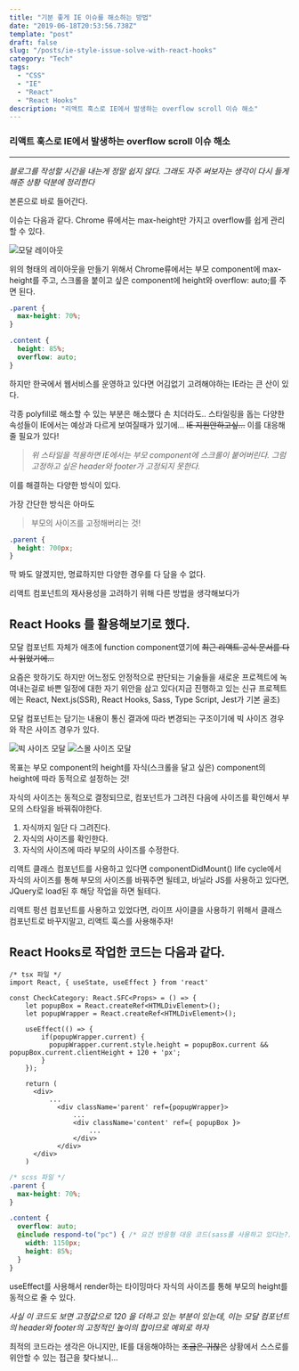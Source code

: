 ```yaml
---
title: "기분 좋게 IE 이슈를 해소하는 방법"
date: "2019-06-18T20:53:56.738Z"
template: "post"
draft: false
slug: "/posts/ie-style-issue-solve-with-react-hooks"
category: "Tech"
tags:
  - "CSS"
  - "IE"
  - "React"
  - "React Hooks"
description: "리액트 훅스로 IE에서 발생하는 overflow scroll 이슈 해소"
---
```



### 리액트 훅스로 IE에서 발생하는 overflow scroll 이슈 해소

---

*블로그를 작성할 시간을 내는게 정말 쉽지 않다. 그래도 자주 써보자는 생각이 다시 들게 해준 상황 덕분에 정리한다*


본론으로 바로 들어간다.

이슈는 다음과 같다.
Chrome 류에서는 max-height만 가지고 overflow를 쉽게 관리할 수 있다.

![모달 레이아웃](/images/2019-06-18/popup-layout.png)

위의 형태의 레이아웃을 만들기 위해서 Chrome류에서는
부모 component에  max-height를 주고,
스크롤을 붙이고 싶은 component에 height와 overflow: auto;를 주면 된다.
```css
.parent {
  max-height: 70%;
}

.content {
  height: 85%;
  overflow: auto;
}

```


하지만 한국에서 웹서비스를 운영하고 있다면 어김없기 고려해야하는 IE라는 큰 산이 있다.

각종 polyfill로 해소할 수 있는 부분은 해소했다 손 치더라도..
스타일링을 돕는 다양한 속성들이 IE에서는 예상과 다르게 보여질때가 있기에...
~~IE 지원안하고싶...~~ 이를 대응해줄 필요가 있다!

>*위 스타일을 적용하면 IE에서는 부모 component에 스크롤이 붙어버린다.
그럼 고정하고 싶은 header와 footer가 고정되지 못한다.*

이를 해결하는 다양한 방식이 있다.

가장 간단한 방식은 아마도
> 부모의 사이즈를 고정해버리는 것!

```css
.parent {
  height: 700px;
}
```

딱 봐도 알겠지만, 명료하지만 다양한 경우를 다 담을 수 없다.

리액트 컴포넌트의 재사용성을 고려하기 위해 다른 방법을 생각해보다가

## React Hooks 를 활용해보기로 했다.

모달 컴포넌트 자체가 애초에 function component였기에  ~~최근 리액트 공식 문서를 다시 읽었기에...~~

요즘은 핫하기도 하지만 어느정도 안정적으로 판단되는 기술들을 새로운 프로젝트에 녹여내는걸로 바쁜 일정에 대한 자기 위안을 삼고 있다(지금 진행하고 있는 신규 프로젝트에는 React, Next.js(SSR), React Hooks, Sass, Type Script, Jest가 기본 골조)

모달 컴포넌트는 담기는 내용이 통신 결과에 따라 변경되는 구조이기에 빅 사이즈 경우와 작은 사이즈 경우가 있다.

![빅 사이즈 모달](/images/2019-06-18/big-size-popup.png)
![스몰 사이즈 모달](/images/2019-06-18/small-size-popup.png)


목표는 부모 component의 height를 자식(스크롤을 달고 싶은) component의 height에 따라 동적으로 설정하는 것!

자식의 사이즈는 동적으로 결정되므로, 컴포넌트가 그려진 다음에 사이즈를 확인해서 부모의 스타일을 바꿔줘야한다.

1. 자식까지 일단 다 그려진다.
2. 자식의 사이즈를 확인한다.
3. 자식의 사이즈에 따라 부모의 사이즈를 수정한다.

리액트 클래스 컴포넌트를 사용하고 있다면 componentDidMount() life cycle에서 자식의 사이즈를 통해 부모의 사이즈를 바꿔주면 될테고,
바닐라 JS를 사용하고 있다면, JQuery로 load된 후 해당 작업을 하면 될테다.

리액트 펑션 컴포넌트를 사용하고 있었다면, 라이프 사이클을 사용하기 위해서 클래스 컴포넌트로 바꾸지말고,
리액트 훅스를 사용해주자!


## React Hooks로 작업한 코드는 다음과 같다.


```tsx
/* tsx 파일 */
import React, { useState, useEffect } from 'react'

const CheckCategory: React.SFC<Props> = () => {
    let popupBox = React.createRef<HTMLDivElement>();
    let popupWrapper = React.createRef<HTMLDivElement>();

    useEffect(() => {
        if(popupWrapper.current) {
          popupWrapper.current.style.height = popupBox.current && popupBox.current.clientHeight + 120 + 'px';
        }
    });

    return (
      <div>
          ...
            <div className='parent' ref={popupWrapper}>
                ...
                <div className='content' ref={ popupBox }>
                    ...
                </div>
            </div>
      </div>
    )
```

```scss
/* scss 파일 */
.parent {
  max-height: 70%;
}

.content {
  overflow: auto;
  @include respond-to("pc") { /* 요건 반응형 대응 코드(sass를 사용하고 있다는?)*/
    width: 1150px;
    height: 85%;
  }
}
```

useEffect를 사용해서 render하는 타이밍마다 
자식의 사이즈를 통해 부모의 height를 동적으로 줄 수 있다.

*사실 이 코드도 보면 고정값으로 120 을 더하고 있는 부분이 있는데, 이는 모달 컴포넌트의 header와 footer의 고정적인 높이의 합이므로 예외로 하자*


최적의 코드라는 생각은 아니지만, IE를 대응해야하는 ~~조금은 귀찮은~~ 상황에서 스스로를 위안할 수 있는 접근을 찾다보니...

